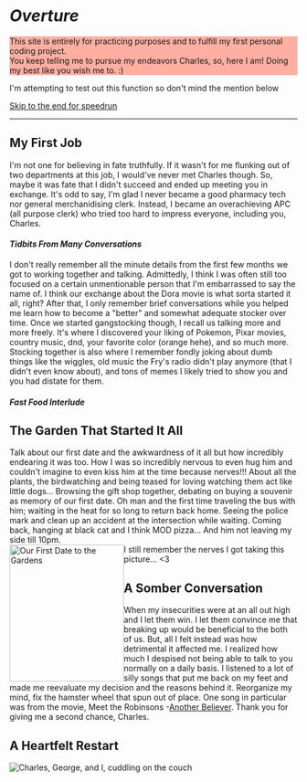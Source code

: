 <!DOCTYPE html>
<html>
<head>
<title>Expression of Love</title>
</head>
<body>

<h1><em>Overture</em></h1>
  <p style="background-color:rgba(255, 99, 71, 0.5);">This site is entirely for practicing purposes and to fulfill my first personal coding project.<br>You keep telling me to pursue my endeavors Charles, so, here I am! Doing my best like you wish me to. :)</p>
  <p>I'm attempting to test out this function so don't mind the mention below</p>
  <p><a href="#End">Skip to the end for speedrun</a></p>
<hr>
  
<h2 title="it's an awful place to work at and I suggest no one does it">My First Job</h2>
  <p>I'm not one for believing in fate truthfully. If it wasn't for me flunking out of two departments at this job, I would've never met Charles though. So, maybe it was fate that I didn't succeed and ended up meeting you in exchange. It's odd to say, I'm glad I never became a good pharmacy tech nor general merchanidising clerk. Instead, I became an overachieving APC (all purpose clerk) who tried too hard to impress everyone, including you, Charles.</p>

<h4><i>Tidbits From Many Conversations</i></h4>
  <p>I don't really remember all the minute details from the first few months we got to working together and talking. Admittedly, I think I was often still too focused on a certain unmentionable person that I'm embarrassed to say the name of. I think our exchange about the Dora movie is what sorta started it all, right? After that, I only remember brief conversations while you helped me learn how to become a "better" and somewhat adequate stocker over time. Once we started gangstocking though, I recall us talking more and more freely. It's where I discovered your liking of Pokemon, Pixar movies, country music, dnd, your favorite color (orange hehe), and so much more. Stocking together is also where I remember fondly joking about dumb things like the wiggles, old music the Fry's radio didn't play anymore (that I didn't even know about), and tons of memes I likely tried to show you and you had distate for them.</p>
 <h4><i>Fast Food Interlude</i></h4>
   <p>

<h2>The Garden That Started It All</h2>
  <p>Talk about our first date and the awkwardness of it all but how incredibly endearing it was too. How I was so incredibly nervous to even hug him and couldn't imagine to even kiss him at the time because nerves!!! About all the plants, the birdwatching and being teased for loving watching them act like little dogs... Browsing the gift shop together, debating on buying a souvenir as memory of our first date. Oh man and the first time traveling the bus with him; waiting in the heat for so long to return back home. Seeing the police mark and clean up an accident at the intersection while waiting. Coming back, hanging at black cat and I think MOD pizza... And him not leaving my side till 10pm. <br>
  <img src="https://drive.google.com/thumbnail?id=1PlbuROxsFuE_bw0XbChG24uRkCC2FcON" alt="Our First Date to the Gardens" width="200" height="240" style="float:left;"> I still remember the nerves I got taking this picture... <3
  </p>

<h2>A Somber Conversation</h2>
  <p>When my insecurities were at an all out high and I let them win. I let them convince me that breaking up would be beneficial to the both of us. But, all I felt instead was how detrimental it affected me. I realized how much I despised not being able to talk to you normally on a daily basis. I listened to a lot of silly songs that put me back on my feet and made me reevaluate my decision and the reasons behind it. Reorganize my mind, fix the hamster wheel that spun out of place. One song in particular was from the movie, Meet the Robinsons -<a href="https://youtu.be/a1xaTkFG2oY" target="_blank">Another Believer</a>. Thank you for giving me a second chance, Charles.</p>

<h2 id="End">A Heartfelt Restart</h2>
  <p>
<img src="https://drive.google.com/thumbnail?id=1ijJfJBbGG9FIqDSYaMEqgU4uV7PIVhrP" alt="Charles, George, and I, cuddling on the couch">
   <!--If any inquiries about my evergrowing love for this tall dork, <a href=mailto:"flustered24@gmail.com">email me here.</a>-->
  
